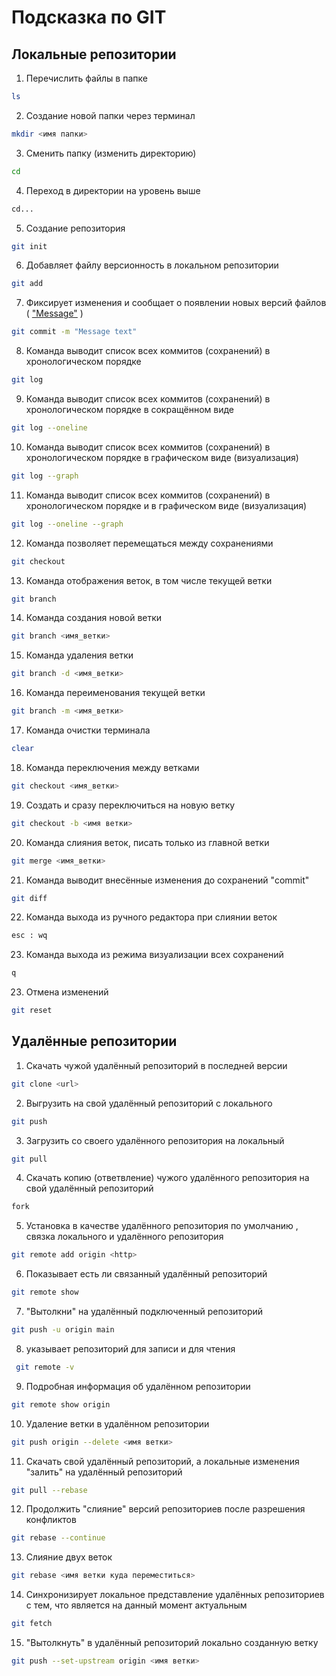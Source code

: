# Подсказка по GIT

## Локальные репозитории

1. Перечислить файлы в папке
```sh
ls
```
2. Создание новой папки через терминал
```sh
mkdir <имя папки>
```
3. Сменить папку (изменить директорию)
```sh
cd
```
4. Переход в директории на уровень выше
```sh
cd...
```
5. Создание репозитория
```sh
git init
```
6. Добавляет файлу версионность в локальном репозитории
```sh
git add
```
7. Фиксирует изменения и    сообщает о появлении новых версий файлов ( ["Message"](http.example.com "Текст_пояснения") )
```sh
git commit -m "Message text" 
```
8. Команда выводит список всех коммитов (сохранений) в хронологическом порядке
```sh
git log
```
9. Команда выводит список всех коммитов (сохранений) в хронологическом порядке в сокращённом виде
```sh
git log --oneline
```
10. Команда выводит список всех коммитов (сохранений) в хронологическом порядке в графическом виде (визуализация)
```sh
git log --graph
```
11. Команда выводит список всех коммитов (сохранений) в хронологическом порядке и в графическом виде (визуализация)
```sh
git log --oneline --graph
```
12. Команда позволяет перемещаться между сохранениями
```sh
git checkout
```
13. Команда отображения веток, в том числе текущей ветки
```sh
git branch
```
14. Команда создания новой ветки
```sh
git branch <имя_ветки>
```
15. Команда удаления ветки
```sh
git branch -d <имя_ветки>
```
16. Команда переименования текущей ветки
```sh
git branch -m <имя_ветки>
```
17. Команда очистки терминала
```sh
clear
```
18. Команда переключения между ветками
```sh
git checkout <имя_ветки>
```
19. Создать и сразу переключиться на новую ветку
```sh
git checkout -b <имя ветки>
```
20. Команда слияния веток, писать только из главной ветки
```sh
git merge <имя_ветки>
```
21. Команда выводит внесённые изменения до сохранений "commit"
```sh
git diff
```
22. Команда выхода из ручного редактора при слиянии веток
```sh
esc : wq
```
23. Команда выхода из режима визуализации всех сохранений
```sh
q
```
23. Отмена изменений
```sh
git reset
```

## Удалённые репозитории

1. Скачать чужой удалённый репозиторий в последней версии
```sh
git clone <url>
```
2. Выгрузить на свой удалённый репозиторий с локального
```sh
git push
```
3. Загрузить со своего удалённого репозитория на локальный
```sh
git pull
```
4. Скачать копию (ответвление) чужого удалённого репозитория на свой удалённый репозиторий
```sh
fork
```
5. Установка в качестве удалённого репозитория по умолчанию <http>, связка локального и удалённого репозитория
```sh
git remote add origin <http>
```
6. Показывает есть ли связанный удалённый репозиторий
```sh
git remote show
```
7. "Вытолкни" на удалённый подключенный репозиторий
```sh
git push -u origin main
```
8. указывает репозиторий для записи и для чтения
```sh
 git remote -v
 ```
 9. Подробная информация об удалённом репозитории
 ```sh
 git remote show origin
 ```
 10. Удаление ветки в удалённом репозитории
 ```sh
 git push origin --delete <имя ветки>
 ```
 11. Скачать свой удалённый репозиторий, а локальные изменения "залить" на удалённый репозиторий
 ```sh
 git pull --rebase
 ```
 12. Продолжить "слияние" версий репозиториев после разрешения конфликтов
 ```sh
 git rebase --continue
 ```
13. Слияние двух веток
```sh
git rebase <имя ветки куда переместиться>
```
14. Синхронизирует локальное представление удалённых репозиториев с тем, что является на данный момент актуальным
```sh
git fetch
```
15. "Вытолкнуть" в удалённый репозиторий локально созданную ветку
```sh
git push --set-upstream origin <имя ветки>
```
